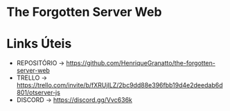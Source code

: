 # The Forgotten Server Web
# Links Úteis
- REPOSITÓRIO -> https://github.com/HenriqueGranatto/the-forgotten-server-web
- TRELLO -> https://trello.com/invite/b/fXRUjILZ/2bc9dd88e396fbb19d4e2deedab6d801/otserver-js
- DISCORD -> https://discord.gg/Vvc636k
